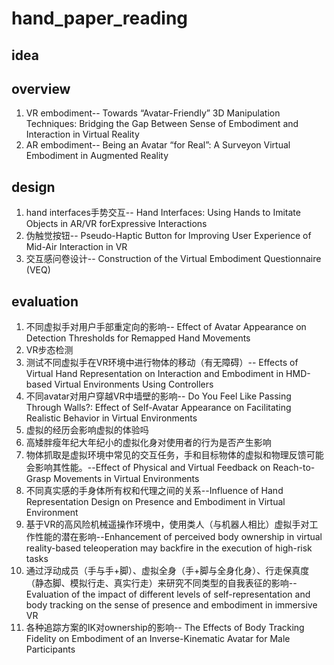 # hand_paper_reading

## idea

## overview

1. VR embodiment-- Towards “Avatar-Friendly” 3D Manipulation Techniques: Bridging the Gap Between Sense of Embodiment and Interaction in Virtual Reality
2. AR embodiment-- Being an Avatar “for Real”: A Surveyon Virtual Embodiment in Augmented Reality

## design

1. hand interfaces手势交互-- Hand Interfaces: Using Hands to Imitate Objects in AR/VR forExpressive Interactions
2. 伪触觉按钮-- Pseudo-Haptic Button for Improving User Experience of Mid-Air Interaction in VR
3. 交互感问卷设计-- Construction of the Virtual Embodiment Questionnaire (VEQ)

## evaluation

1. 不同虚拟手对用户手部重定向的影响-- Effect of Avatar Appearance on Detection Thresholds for Remapped Hand Movements
2. VR步态检测
3. 测试不同虚拟手在VR环境中进行物体的移动（有无障碍）-- Effects of Virtual Hand Representation on Interaction and Embodiment in HMD-based Virtual Environments Using Controllers
4. 不同avatar对用户穿越VR中墙壁的影响-- Do You Feel Like Passing Through Walls?: Effect of Self-Avatar Appearance on Facilitating Realistic Behavior in Virtual Environments
5. 虚拟的经历会影响虚拟的体验吗
6. 高矮胖瘦年纪大年纪小的虚拟化身对使用者的行为是否产生影响
7. 物体抓取是虚拟环境中常见的交互任务，手和目标物体的虚拟和物理反馈可能会影响其性能。--Effect of Physical and Virtual Feedback on Reach-to-Grasp Movements in Virtual Environments
8. 不同真实感的手身体所有权和代理之间的关系--Influence of Hand Representation Design on Presence and Embodiment in Virtual Environment
9. 基于VR的高风险机械遥操作环境中，使用类人（与机器人相比）虚拟手对工作性能的潜在影响--Enhancement of perceived body ownership in virtual reality-based teleoperation may backfire in the execution of high-risk tasks
10. 通过浮动成员（手与手+脚）、虚拟全身（手+脚与全身化身）、行走保真度（静态脚、模拟行走、真实行走）来研究不同类型的自我表征的影响-- Evaluation of the impact of different levels of self-representation and body tracking on the sense of presence and embodiment in immersive VR
11. 各种追踪方案的IK对ownership的影响-- The Effects of Body Tracking Fidelity on Embodiment of an Inverse-Kinematic Avatar for Male Participants
